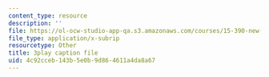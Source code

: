 ```yaml
---
content_type: resource
description: ''
file: https://ol-ocw-studio-app-qa.s3.amazonaws.com/courses/15-390-new-enterprises-spring-2013/4c92cceb143b5e0b9d864611a4da8a67_Ma3ANiGPVNU.vtt
file_type: application/x-subrip
resourcetype: Other
title: 3play caption file
uid: 4c92cceb-143b-5e0b-9d86-4611a4da8a67
---
```

